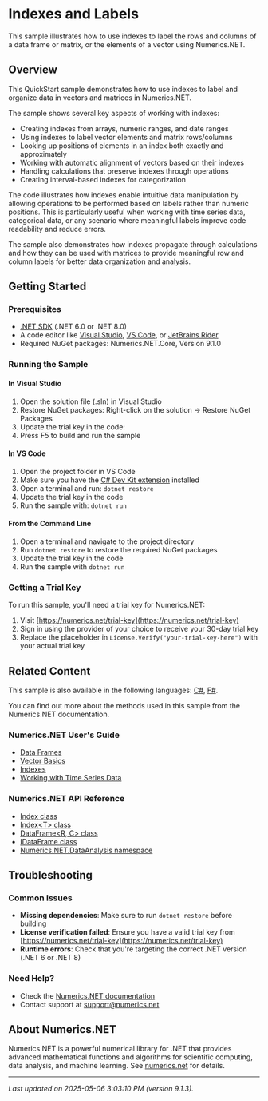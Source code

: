 # Indexes and Labels

This sample illustrates how to use indexes to label the rows and columns of a data frame or matrix, or the elements of a vector using Numerics.NET.

## Overview

This QuickStart sample demonstrates how to use indexes to label and organize data in vectors and matrices in Numerics.NET.

The sample shows several key aspects of working with indexes:
- Creating indexes from arrays, numeric ranges, and date ranges
- Using indexes to label vector elements and matrix rows/columns
- Looking up positions of elements in an index both exactly and approximately
- Working with automatic alignment of vectors based on their indexes
- Handling calculations that preserve indexes through operations
- Creating interval-based indexes for categorization

The code illustrates how indexes enable intuitive data manipulation by allowing operations to be performed
based on labels rather than numeric positions. This is particularly useful when working with time series
data, categorical data, or any scenario where meaningful labels improve code readability and reduce errors.

The sample also demonstrates how indexes propagate through calculations and how they can be used with
matrices to provide meaningful row and column labels for better data organization and analysis.


## Getting Started

### Prerequisites

- [.NET SDK](https://dotnet.microsoft.com/download) (.NET 6.0 or .NET 8.0)
- A code editor like [Visual Studio](https://visualstudio.microsoft.com/), [VS Code](https://code.visualstudio.com/), or [JetBrains Rider](https://www.jetbrains.com/rider/)
- Required NuGet packages: Numerics.NET.Core, Version 9.1.0

### Running the Sample

#### In Visual Studio
1. Open the solution file (.sln) in Visual Studio
2. Restore NuGet packages: Right-click on the solution → Restore NuGet Packages
3. Update the trial key in the code:
4. Press F5 to build and run the sample

#### In VS Code

1. Open the project folder in VS Code
2. Make sure you have the [C# Dev Kit extension](https://marketplace.visualstudio.com/items?itemName=ms-dotnettools.csdevkit) installed
3. Open a terminal and run: `dotnet restore`
4. Update the trial key in the code 
5. Run the sample with: `dotnet run`

#### From the Command Line

1. Open a terminal and navigate to the project directory
2. Run `dotnet restore` to restore the required NuGet packages
3. Update the trial key in the code
4. Run the sample with `dotnet run`

### Getting a Trial Key

To run this sample, you'll need a trial key for Numerics.NET:

1. Visit [https://numerics.net/trial-key](https://numerics.net/trial-key)
2. Sign in using the provider of your choice to receive your 30-day trial key
3. Replace the placeholder in `License.Verify("your-trial-key-here")` with your actual trial key

## Related Content

This sample is also available in the following languages: 
[C#](https://github.com/NumericsDotNet/quickstart-csharp/tree/net6.0/data-analysis/indexes-and-labels), [F#](https://github.com/NumericsDotNet/quickstart-fsharp/tree/net6.0/data-analysis/indexes-and-labels).

You can find out more about the methods used in this sample from the Numerics.NET documentation.

### Numerics.NET User's Guide

- [Data Frames](https://numerics.netdata-analysis/data-frames)
- [Vector Basics](https://numerics.netvector-and-matrix/vectors/vector-basics)
- [Indexes](https://numerics.netdata-analysis/indexes)
- [Working with Time Series Data](https://numerics.netdata-analysis/working-with-time-series-data)

### Numerics.NET API Reference

- [Index class](https://numerics.net/documentation/latest/reference/numerics.net.dataanalysis.index)
- [Index&lt;T&gt; class](https://numerics.net/documentation/latest/reference/numerics.net.dataanalysis.index-1)
- [DataFrame&lt;R, C&gt; class](https://numerics.net/documentation/latest/reference/numerics.net.dataanalysis.dataframe-2)
- [IDataFrame class](https://numerics.net/documentation/latest/reference/numerics.net.dataanalysis.idataframe)
- [Numerics.NET.DataAnalysis namespace](https://numerics.net/documentation/latest/reference/numerics.net.dataanalysis)


## Troubleshooting

### Common Issues

- **Missing dependencies**: Make sure to run `dotnet restore` before building
- **License verification failed**: Ensure you have a valid trial key from [https://numerics.net/trial-key](https://numerics.net/trial-key)
- **Runtime errors**: Check that you're targeting the correct .NET version (.NET 6 or .NET 8)

### Need Help?

- Check the [Numerics.NET documentation](https://numerics.net/documentation/)
- Contact support at [support@numerics.net](mailto:support@numerics.net?subject=IndexesAndLabels%20QuickStart%20Sample%20%28Visual+Basic%29)

## About Numerics.NET

Numerics.NET is a powerful numerical library for .NET that provides advanced mathematical 
functions and algorithms for scientific computing, data analysis, and machine learning.
See [numerics.net](https://numerics.net) for details.

---

_Last updated on 2025-05-06 3:03:10 PM (version 9.1.3)._
